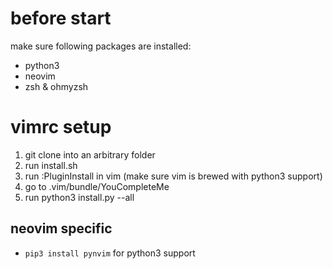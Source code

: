 # before start
make sure following packages are installed:
- python3
- neovim
- zsh & ohmyzsh

# vimrc setup
1. git clone into an arbitrary folder
2. run install.sh
3. run :PluginInstall in vim (make sure vim is brewed with python3 support)
4. go to .vim/bundle/YouCompleteMe
5. run python3 install.py --all

## neovim specific
- `pip3 install pynvim` for python3 support


